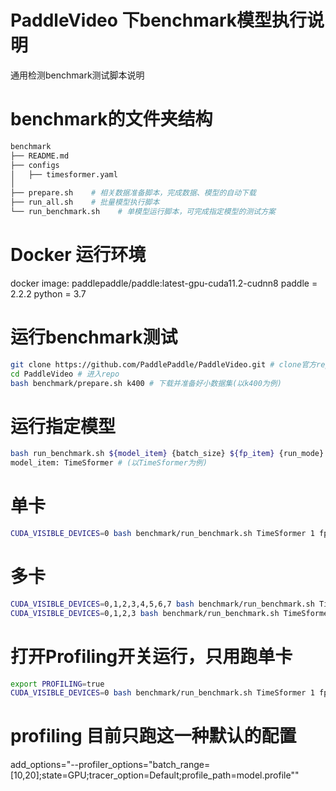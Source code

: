 # PaddleVideo 下benchmark模型执行说明
通用检测benchmark测试脚本说明
# benchmark的文件夹结构
```bash
benchmark
├── README.md
├── configs
│   ├── timesformer.yaml
│
├── prepare.sh    # 相关数据准备脚本，完成数据、模型的自动下载
├── run_all.sh    # 批量模型执行脚本
└── run_benchmark.sh    # 单模型运行脚本，可完成指定模型的测试方案
```

# Docker 运行环境
docker image: paddlepaddle/paddle:latest-gpu-cuda11.2-cudnn8
paddle = 2.2.2
python = 3.7

# 运行benchmark测试
```bash
git clone https://github.com/PaddlePaddle/PaddleVideo.git # clone官方repo
cd PaddleVideo # 进入repo
bash benchmark/prepare.sh k400 # 下载并准备好小数据集(以k400为例)
```

# 运行指定模型
```bash
bash run_benchmark.sh ${model_item} {batch_size} ${fp_item} {run_mode} ${device_num}
model_item: TimeSformer # (以TimeSformer为例)
```

# 单卡
```bash
CUDA_VISIBLE_DEVICES=0 bash benchmark/run_benchmark.sh TimeSformer 1 fp16 SingleP DP N1C1 # (以TimeSformer为例)
```

# 多卡
```bash
CUDA_VISIBLE_DEVICES=0,1,2,3,4,5,6,7 bash benchmark/run_benchmark.sh TimeSformer 1 fp16 MultiP DP N1C8 # 8卡(以TimeSformer为例)
CUDA_VISIBLE_DEVICES=0,1,2,3 bash benchmark/run_benchmark.sh TimeSformer 1 fp16 MultiP DP N1C4 # 4卡(以TimeSformer为例)
```
# 打开Profiling开关运行，只用跑单卡
```bash
export PROFILING=true
CUDA_VISIBLE_DEVICES=0 bash benchmark/run_benchmark.sh TimeSformer 1 fp16 SingleP DP N1C1 # (以TimeSformer为例)
```

# profiling 目前只跑这一种默认的配置
 add_options="--profiler_options=\"batch_range=[10,20];state=GPU;tracer_option=Default;profile_path=model.profile\""
